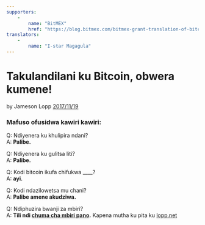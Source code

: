 ```yaml
---
supporters: 
    - 
        name: "BitMEX"
        href: "https://blog.bitmex.com/bitmex-grant-translation-of-bitcoin-content-into-african-languages/"
translators: 
    - 
        name: "I-star Magagula"
---
```


# Takulandilani ku Bitcoin, obwera kumene!

by Jameson Lopp [2017/11/19](https://twitter.com/lopp/status/932350908461133825)

<LanguageDropdown/>

### Mafuso ofusidwa kawiri kawiri:

Q: Ndiyenera ku khulipira ndani?  
A: **Palibe.**

Q: Ndiyenera ku gulitsa liti?  
A: **Palibe.**

Q: Kodi bitcoin ikufa chifukwa ____?  
A: **ayi.**

Q: Kodi ndazilowetsa mu chani?  
A: **Palibe amene akudziwa.**


Q: Ndiphuzira bwanji za mbiri?  
A: **Tili ndi [chuma cha mbiri pano](/mwi/ny/translations/).** Kapena mutha ku pita ku [lopp.net](https://www.lopp.net/bitcoin-information.html)
